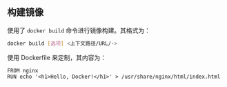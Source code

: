 ## 构建镜像

使用了 `docker build` 命令进行镜像构建。其格式为：

```bash
docker build [选项] <上下文路径/URL/->
```

使用 Dockerfile 来定制，其内容为：

```docker
FROM nginx
RUN echo '<h1>Hello, Docker!</h1>' > /usr/share/nginx/html/index.html
```